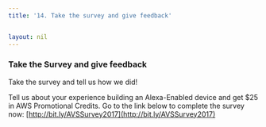```yaml
---
title: '14. Take the survey and give feedback'


layout: nil
---
```


### Take the Survey and give feedback


Take the survey and tell us how we did!

Tell us about your experience building an Alexa-Enabled device and get $25 in AWS Promotional Credits. Go to the link below to complete the survey now: [http://bit.ly/AVSSurvey2017](http://bit.ly/AVSSurvey2017)


